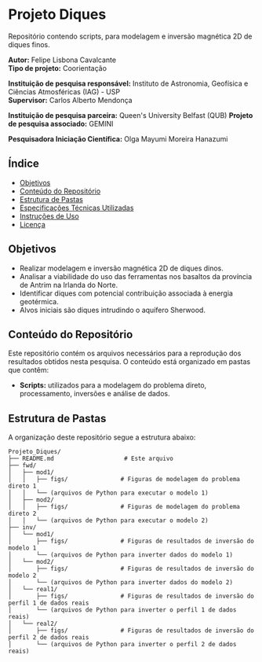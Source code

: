 # Projeto Diques

Repositório contendo scripts, para modelagem e inversão magnética 2D de diques finos.

**Autor:** Felipe Lisbona Cavalcante  
**Tipo de projeto:** Coorientação  

**Instituição de pesquisa responsável:** Instituto de Astronomia, Geofísica e Ciências Atmosféricas (IAG) - USP  
**Supervisor:** Carlos Alberto Mendonça

**Instituição de pesquisa parceira:** Queen's University Belfast (QUB)
**Projeto de pesquisa associado:** GEMINI

**Pesquisadora Iniciação Científica:** Olga Mayumi Moreira Hanazumi

## Índice

- [Objetivos](#objetivos)
- [Conteúdo do Repositório](#conteúdo-do-repositório)
- [Estrutura de Pastas](#estrutura-de-pastas)
- [Especificações Técnicas Utilizadas](#especificações-técnicas-utilizadas)
- [Instruções de Uso](#instruções-de-uso)
- [Licença](#licença)

## Objetivos

- Realizar modelagem e inversão magnética 2D de diques dinos.
- Analisar a viabilidade do uso das ferramentas nos basaltos da província de Antrim na Irlanda do Norte.
- Identificar diques com potencial contribuição associada à energia geotérmica.
- Alvos iniciais são diques intrudindo o aquífero Sherwood.

## Conteúdo do Repositório

Este repositório contém os arquivos necessários para a reprodução dos resultados obtidos nesta pesquisa. O conteúdo está organizado em pastas que contêm:

- **Scripts:** utilizados para a modelagem do problema direto, processamento, inversões e análise de dados.

## Estrutura de Pastas

A organização deste repositório segue a estrutura abaixo:

```plaintext
Projeto_Diques/
├── README.md                    # Este arquivo
├── fwd/
│   ├── mod1/
│   │   ├── figs/               # Figuras de modelagem do problema direto 1
│   │   └── (arquivos de Python para executar o modelo 1)
│   ├── mod2/
│   │   ├── figs/               # Figuras de modelagem do problema direto 2
│   │   └── (arquivos de Python para executar o modelo 2)
├── inv/
│   └── mod1/
│       ├── figs/               # Figuras de resultados de inversão do modelo 1          
│       └── (arquivos de Python para inverter dados do modelo 1)
│   └── mod2/
│       ├── figs/               # Figuras de resultados de inversão do modelo 2          
│       └── (arquivos de Python para inverter dados do modelo 2)
│   └── real1/
│       ├── figs/               # Figuras de resultados de inversão do perfil 1 de dados reais          
│       └── (arquivos de Python para inverter o perfil 1 de dados reais)
│   └── real2/
│       ├── figs/               # Figuras de resultados de inversão do perfil 2 de dados reais          
│       └── (arquivos de Python para inverter o perfil 2 de dados reais)

